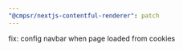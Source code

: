 ```yaml
---
"@cmpsr/nextjs-contentful-renderer": patch
---
```


fix: config navbar when page loaded from cookies
